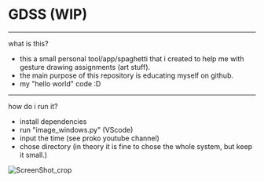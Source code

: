 # GDSS (WIP)
__________________________________________________________________________
what is this?

- this a small personal tool/app/spaghetti that i created to help me with gesture drawing assignments (art stuff).
- the main purpose of this repository is educating myself on github.
- my "hello world" code :D
__________________________________________________________________________
how do i run it?

- install dependencies
- run "image_windows.py" (VScode)
- input the time (see proko youtube channel)
- chose directory (in theory it is fine to chose the whole system, but keep it small.)
 
 

![ScreenShot_crop](https://user-images.githubusercontent.com/107326433/175978572-b7060af5-287d-4458-b80a-8acb7c59a2eb.jpg)
